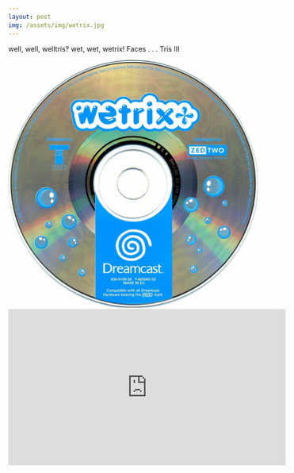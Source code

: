 ```yaml
---
layout: post
img: /assets/img/wetrix.jpg
---
```


well, well, welltris? wet, wet, wetrix! Faces . . . Tris III

<img src="/assets/img/wetrix.jpg" class="blogimg" />

<iframe class="video-embed" width="560" height="315" src="https://www.youtube.com/embed/EUJb1BD63ME" frameborder="0" allow="accelerometer; autoplay; encrypted-media; gyroscope; picture-in-picture" allowfullscreen></iframe>
